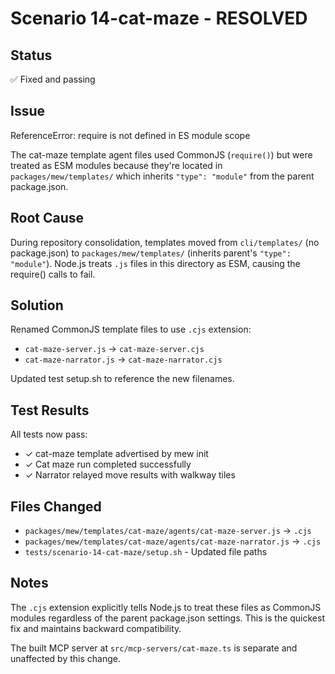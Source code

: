# Scenario 14-cat-maze - RESOLVED

## Status
✅ Fixed and passing

## Issue
ReferenceError: require is not defined in ES module scope

The cat-maze template agent files used CommonJS (`require()`) but were treated as ESM modules because they're located in `packages/mew/templates/` which inherits `"type": "module"` from the parent package.json.

## Root Cause
During repository consolidation, templates moved from `cli/templates/` (no package.json) to `packages/mew/templates/` (inherits parent's `"type": "module"`). Node.js treats `.js` files in this directory as ESM, causing the require() calls to fail.

## Solution
Renamed CommonJS template files to use `.cjs` extension:
- `cat-maze-server.js` → `cat-maze-server.cjs`
- `cat-maze-narrator.js` → `cat-maze-narrator.cjs`

Updated test setup.sh to reference the new filenames.

## Test Results
All tests now pass:
- ✓ cat-maze template advertised by mew init
- ✓ Cat maze run completed successfully
- ✓ Narrator relayed move results with walkway tiles

## Files Changed
- `packages/mew/templates/cat-maze/agents/cat-maze-server.js` → `.cjs`
- `packages/mew/templates/cat-maze/agents/cat-maze-narrator.js` → `.cjs`
- `tests/scenario-14-cat-maze/setup.sh` - Updated file paths

## Notes
The `.cjs` extension explicitly tells Node.js to treat these files as CommonJS modules regardless of the parent package.json settings. This is the quickest fix and maintains backward compatibility.

The built MCP server at `src/mcp-servers/cat-maze.ts` is separate and unaffected by this change.
